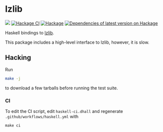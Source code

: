 # lzlib

![](https://github.com/vmchale/lzlib/workflows/.github/workflows/haskell.yml/badge.svg)
[![Hackage CI](https://matrix.hackage.haskell.org/api/v2/packages/lzlib/badge)](https://matrix.hackage.haskell.org/package/lzlib)
[![Hackage](https://img.shields.io/hackage/v/lzlib.svg)](http://hackage.haskell.org/package/lzlib)
[![Dependencies of latest version on Hackage](https://img.shields.io/hackage-deps/v/lzlib.svg)](https://hackage.haskell.org/package/lzlib)

Haskell bindings to [lzlib](https://www.nongnu.org/lzip/lzlib.html).

This package includes a high-level interface to lzlib, however, it is slow.

## Hacking

Run

```bash
make -j
```

to download a few tarballs before running the test suite.

### CI

To edit the CI script, edit `haskell-ci.dhall` and regenerate
`.github/workflows/haskell.yml` with

```
make ci
```
